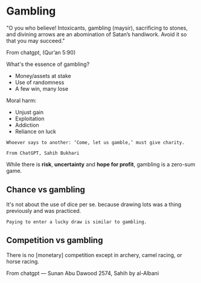 # Gambling

"O you who believe! Intoxicants, gambling (maysir), sacrificing to stones, and divining arrows are an abomination of Satan’s handiwork. Avoid it so that you may succeed."

From chatgpt, (Qur’an 5:90)

What's the essence of gambling?
* Money/assets at stake
* Use of randomness
* A few win, many lose

Moral harm:
* Unjust gain
* Exploitation
* Addiction
* Reliance on luck

~~~admonish note
Whoever says to another: ‘Come, let us gamble,’ must give charity.

From ChatGPT, Sahih Bukhari
~~~

While there is **risk**, **uncertainty** and **hope for profit**, gambling is a zero-sum game.

## Chance vs gambling

It's not about the use of dice per se. because drawing lots was a thing previously and was practiced. 

~~~admonish example title="Lucky draw"
Paying to enter a lucky draw is similar to gambling.
~~~

## Competition vs gambling

There is no [monetary] competition except in archery, camel racing, or horse racing.

From chatgpt
— Sunan Abu Dawood 2574, Sahih by al-Albani
